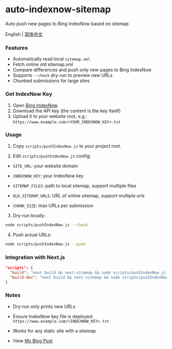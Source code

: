 # auto-indexnow-sitemap
Auto push new pages to Bing IndexNow based on sitemap

English | [简体中文](README.zh-CN.md)

### Features

* Automatically read local `sitemap.xml`
* Fetch online old sitemap.xml
* Compare differences and push only new pages to Bing IndexNow
* Supports `--check` dry-run to preview new URLs
* Chunked submissions for large sites

### Get IndexNow Key

1. Open [Bing IndexNow](https://www.bing.com/indexnow/getstarted)
2. Download the API key (the content is the key itself)
3. Upload it to your website root, e.g.: `https://www.example.com/<YOUR_INDEXNOW_KEY>.txt`


### Usage

1. Copy `scripts/pushIndexNow.js` to your project root.


2. Edit `scripts/pushIndexNow.js` config:

* `SITE_URL`: your website domain

* `INDEXNOW_KEY`: your IndexNow key

* `SITEMAP_FILES`: path to local sitemap, support multiple files

* `OLD_SITEMAP_URLS`: URL of online sitemap, support multiple urls

* `CHUNK_SIZE`: max URLs per submission

3. Dry-run locally:

```bash
node scripts/pushIndexNow.js --check
```

4. Push actual URLs:

```bash
node scripts/pushIndexNow.js --push
```

### Integration with Next.js

```json
"scripts": {
  "build": "next build && next-sitemap && node scripts/pushIndexNow.js --push",
  "build-dev": "next build && next-sitemap && node scripts/pushIndexNow.js --check"
}
```

### Notes

* Dry-run only prints new URLs

* Ensure IndexNow key file is deployed: `https://www.example.com/<INDEXNOW_KEY>.txt`

* Works for any static site with a sitemap

* View [My Blog Post](https://liuhouliang.com/en/post/nextjs_indexnow/)